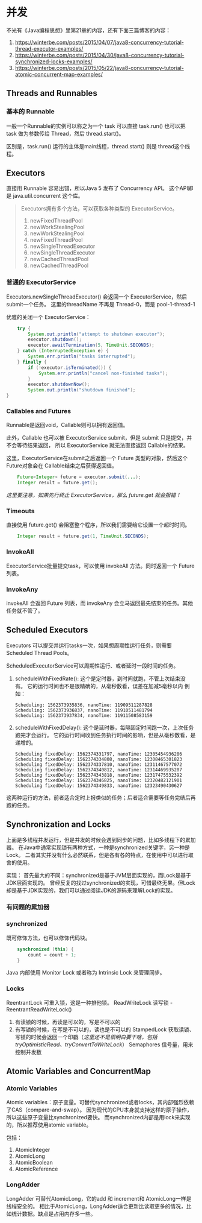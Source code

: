 # 并发

不光有《Java编程思想》里第21章的内容，还有下面三篇博客的内容：

1. https://winterbe.com/posts/2015/04/07/java8-concurrency-tutorial-thread-executor-examples/
2. https://winterbe.com/posts/2015/04/30/java8-concurrency-tutorial-synchronized-locks-examples/
3. https://winterbe.com/posts/2015/05/22/java8-concurrency-tutorial-atomic-concurrent-map-examples/

## Threads and Runnables

### 基本的 Runnable

一般一个Runnable的实例可以称之为一个 task
可以直接 task.run()
也可以把 task 做为参数传给 Thread，然后 thread.start()。

区别是，task.run() 运行的主体是main线程，thread.start() 则是 thread这个线程。

## Executors

直接用 Runnable 容易出错，所以Java 5 发布了 Concurrency API。
这个API即是 java.util.concurrent 这个库。

> Executors拥有多个方法，可以获取各种类型的 ExecutorService。
>1. newFixedThreadPool
>2. newWorkStealingPool
>3. newWorkStealingPool
>4. newFixedThreadPool
>5. newSingleThreadExecutor
>6. newSingleThreadExecutor
>7. newCachedThreadPool
>8. newCachedThreadPool

### 普通的 ExecutorService

Executors.newSingleThreadExecutor() 会返回一个 ExecutorService，然后submit一个任务。
这里的threadName 不再是 Thread-0，而是 pool-1-thread-1

优雅的关闭一个 ExecutorService：

```java
    try {
        System.out.println("attempt to shutdown executor");
        executor.shutdown();
        executor.awaitTermination(5, TimeUnit.SECONDS);
    } catch (InterruptedException e) {
        System.err.println("tasks interrupted");
    } finally {
        if (!executor.isTerminated()) {
            System.err.println("cancel non-finished tasks");
        }
        executor.shutdownNow();
        System.out.println("shutdown finished");
}
```

### Callables and Futures

Runnable是返回void，Callable则可以拥有返回值。

此外，Callable 也可以被 ExecutorService submit，但是 submit 只是提交，并不会等待结果返回，
所以 ExecutorService 就无法直接返回 Callable的结果。

这里，ExecutorService在submit之后返回一个 Future 类型的对象，然后这个 Future对象会在 Callable结束之后获得返回值。

```java
    Future<Integer> future = executor.submit(...);
    Integer result = future.get();
```

_*这里要注意，如果先行终止 ExecutorService，那么 future.get 就会报错！*_

### Timeouts

直接使用 future.get() 会阻塞整个程序，所以我们需要给它设置一个超时时间。

```java
    Integer result = future.get(1, TimeUnit.SECONDS);
```

### InvokeAll

ExecutorService批量提交task，可以使用 invokeAll 方法。同时返回一个 Future 列表。

### InvokeAny

invokeAll 会返回 Future 列表，而 invokeAny 会立马返回最先结束的任务。其他任务就不管了。

## Scheduled Executors

Executors 可以提交并运行tasks一次，如果想周期性运行任务，则需要 Scheduled Thread Pools。

ScheduledExecutorService可以周期性运行、或者延时一段时间的任务。

1. scheduleWithFixedRate(): 这个是定时器，到时间就跑，不管上次结束没有。
   它的运行时间也不是很精确的，从毫秒数看，误差在加减5毫秒以内
   例如：
    ```
    Scheduling: 1562373935836, nanoTime: 11909511287828
    Scheduling: 1562373936837, nanoTime: 11910511481794
    Scheduling: 1562373937834, nanoTime: 11911508583159
    ```
2. scheduleWithFixedDelay(): 这个是延时器，每隔固定时间跑一次，上次任务跑完才会运行。
   它的运行时间收到任务执行时间的影响，但是从毫秒数看，是递增的。
    ```
    Scheduling fixedDelay: 1562374331797, nanoTime: 12305454936286
    Scheduling fixedDelay: 1562374334808, nanoTime: 12308465301823
    Scheduling fixedDelay: 1562374337810, nanoTime: 12311467577072
    Scheduling fixedDelay: 1562374340812, nanoTime: 12314469935207
    Scheduling fixedDelay: 1562374343818, nanoTime: 12317475532392
    Scheduling fixedDelay: 1562374346825, nanoTime: 12320482121901
    Scheduling fixedDelay: 1562374349833, nanoTime: 12323490430627
    ```

这两种运行的方法，前者适合定时上报类似的任务；后者适合需要等任务完结后再跑的任务。

## Synchronization and Locks

上面是多线程并发运行，但是并发的时候会遇到同步的问题，比如多线程下的累加器。
在Java中通常实现锁有两种方式，一种是synchronized关键字，另一种是Lock。
二者其实并没有什么必然联系，但是各有各的特点，在使用中可以进行取舍的使用。

实现：
首先最大的不同：synchronized是基于JVM层面实现的，而Lock是基于JDK层面实现的。
曾经反复的找过synchronized的实现，可惜最终无果。但Lock却是基于JDK实现的，我们可以通过阅读JDK的源码来理解Lock的实现。

### 有问题的累加器

### synchronized

既可修饰方法，也可以修饰代码块。

```java
    synchronized (this) {
        count = count + 1;
    }
```

Java 内部使用 Monitor Lock 或者称为 Intrinsic Lock 来管理同步。

### Locks

ReentrantLock 可重入锁，这是一种排他锁。
ReadWriteLock 读写锁 - ReentrantReadWriteLock()
1. 有读锁的时候，再读是可以的，写是不可以的
2. 有写锁的时候，在写是不可以的，读也是不可以的
StampedLock 获取读锁、写锁的时候会返回一个印戳（*这里还不是很明白要干啥，包括tryOptimisticRead、tryConvertToWriteLock*）
Semaphores 信号量，用来控制并发数

## Atomic Variables and ConcurrentMap

### Atomic Variables

Atomic variables：原子变量。可替代synchronized或者locks，其内部强烈依赖了CAS（compare-and-swap）。
因为现代的CPU本身就支持这样的原子操作，所以这些原子变量比synchronized要快。
而synchronized内部是用lock来实现的，所以推荐使用atomic variable。

包括：

1. AtomicInteger
2. AtomicLong
3. AtomicBoolean
4. AtomicReference

### LongAdder

LongAdder 可替代AtomicLong，它的add 和 increment和 AtomicLong一样是线程安全的。
相比于AtomicLong，LongAdder适合更新比读取更多的情况，比如统计数据。缺点是占用内存多一些。

